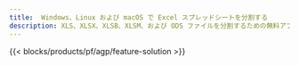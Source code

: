 ```yaml
---
title:  Windows、Linux および macOS で Excel スプレッドシートを分割する
description: XLS、XLSX、XLSB、XLSM、および ODS ファイルを分割するための無料アプリと API
---
```

{{< blocks/products/pf/agp/feature-solution >}} 
